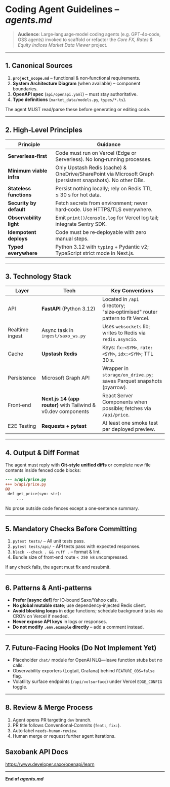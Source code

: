 # Coding Agent Guidelines – *agents.md*

> **Audience**: Large‑language‑model coding agents (e.g. GPT‑4o‑code, OSS agents) invoked to scaffold or refactor the *Core FX, Rates & Equity Indices Market Data Viewer* project.

---

## 1. Canonical Sources

1. **`project_scope.md`** – functional & non‑functional requirements.
2. **System Architecture Diagram** (when available) – component boundaries.
3. **OpenAPI spec** (`api/openapi.yaml`) – must stay authoritative.
4. **Type definitions** (`market_data/models.py`, `types/*.ts`).

The agent MUST read/parse these before generating or editing code.

---

## 2. High‑Level Principles

| Principle                | Guidance                                                                                                   |
| ------------------------ | ---------------------------------------------------------------------------------------------------------- |
| **Serverless‑first**     | Code must run on Vercel (Edge or Serverless). No long‑running processes.                                   |
| **Minimum viable infra** | Only Upstash Redis (cache) & OneDrive/SharePoint via Microsoft Graph (persistent snapshots). No other DBs. |
| **Stateless functions**  | Persist nothing locally; rely on Redis TTL ≤ 30 s for hot data.                                            |
| **Security by default**  | Fetch secrets from environment; never hard‑code. Use HTTPS/TLS everywhere.                                 |
| **Observability light**  | Emit `print()`/`console.log` for Vercel log tail; integrate Sentry SDK.                                    |
| **Idempotent deploys**   | Code must be re‑deployable with zero manual steps.                                                         |
| **Typed everywhere**     | Python 3.12 with `typing` + Pydantic v2; TypeScript strict mode in Next.js.                                |

---

## 3. Technology Stack

| Layer           | Tech                                                          | Key Conventions                                                             |
| --------------- | ------------------------------------------------------------- | --------------------------------------------------------------------------- |
| API             | **FastAPI** (Python 3.12)                                     | Located in `/api` directory; "size‑optimised" router pattern to fit Vercel. |
| Realtime ingest | Async task in `ingest/saxo_ws.py`                             | Uses `websockets` lib; writes to Redis via `redis.asyncio`.                 |
| Cache           | **Upstash Redis**                                             | Keys: `fx:<SYM>`, `rate:<SYM>`, `idx:<SYM>`; TTL 30 s.                      |
| Persistence     | Microsoft Graph API                                           | Wrapper in `storage/on_drive.py`; saves Parquet snapshots (pyarrow).        |
| Front‑end       | **Next.js 14 (app router)** with Tailwind & v0.dev components | React Server Components when possible; fetches via `/api/price`.            |
| E2E Testing     | **Requests + pytest**                                       | At least one smoke test per deployed preview.                               |

---

## 4. Output & Diff Format

The agent must reply with **Git‑style unified diffs** or complete new file contents inside fenced code blocks:

```diff
--- a/api/price.py
+++ b/api/price.py
@@
 def get_price(sym: str):
     ...
```

No prose outside code fences except a one‑sentence summary.

---

## 5. Mandatory Checks Before Committing

1. `pytest tests/` – All unit tests pass.
2. `pytest tests/api/` - API tests pass with expected responses.
3. `black --check . && ruff .` – format & lint.
4. Bundle size of front‑end route `< 250 kB` uncompressed.

If any check fails, the agent must fix and resubmit.

---

## 6. Patterns & Anti‑patterns

* **Prefer \[async def]** for IO‑bound Saxo/Yahoo calls.
* **No global mutable state**; use dependency‑injected Redis client.
* **Avoid blocking loops** in edge functions; schedule background tasks via CRON on Vercel if needed.
* **Never expose API keys** in logs or responses.
* **Do not modify `.env.example` directly** – add a comment instead.

---

## 7. Future‑Facing Hooks (Do Not Implement Yet)

* Placeholder `chat/` module for OpenAI NLQ—leave function stubs but no calls.
* Observability exporters (Logtail, Grafana) behind `FEATURE_OBS=false` flag.
* Volatility surface endpoints (`/api/volsurface`) under Vercel `EDGE_CONFIG` toggle.

---

## 8. Review & Merge Process

1. Agent opens PR targeting `dev` branch.
2. PR title follows Conventional‑Commits (`feat:`, `fix:`).
3. Auto‑label `needs‑human‑review`.
4. Human merge or request further agent iterations.

 ## Saxobank API Docs
 https://www.developer.saxo/openapi/learn

---

**End of *agents.md***
